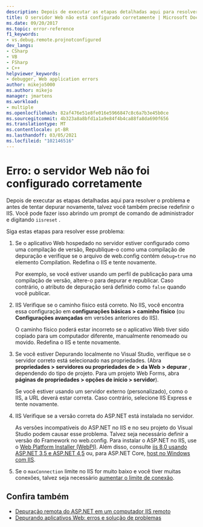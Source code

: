 ```yaml
---
description: Depois de executar as etapas detalhadas aqui para resolver o problema e antes de tentar depurar novamente, talvez você também precise redefinir o IIS.
title: O servidor Web não está configurado corretamente | Microsoft Docs
ms.date: 09/20/2017
ms.topic: error-reference
f1_keywords:
- vs.debug.remote.projnotconfigured
dev_langs:
- CSharp
- VB
- FSharp
- C++
helpviewer_keywords:
- debugger, Web application errors
author: mikejo5000
ms.author: mikejo
manager: jmartens
ms.workload:
- multiple
ms.openlocfilehash: 82af476e51e8fe016e5966847c8c6a7b3e45b0ce
ms.sourcegitcommit: 4b323a8a8bfd1a1a9e84f4b4ca88fa8da690f656
ms.translationtype: MT
ms.contentlocale: pt-BR
ms.lasthandoff: 03/05/2021
ms.locfileid: "102146516"
---
```

# <a name="error-the-web-server-is-not-configured-correctly"></a>Erro: o servidor Web não foi configurado corretamente

Depois de executar as etapas detalhadas aqui para resolver o problema e antes de tentar depurar novamente, talvez você também precise redefinir o IIS. Você pode fazer isso abrindo um prompt de comando de administrador e digitando `iisreset` .

Siga estas etapas para resolver esse problema:

1. Se o aplicativo Web hospedado no servidor estiver configurado como uma compilação de versão, Republique-o como uma compilação de depuração e verifique se o arquivo de web.config contém `debug=true` no elemento Compilation. Redefina o IIS e tente novamente.

    Por exemplo, se você estiver usando um perfil de publicação para uma compilação de versão, altere-o para depurar e republicar. Caso contrário, o atributo de depuração será definido como `false` quando você publicar.

2. IIS Verifique se o caminho físico está correto. No IIS, você encontra essa configuração em **configurações básicas > caminho físico** (ou **Configurações avançadas** em versões anteriores do IIS).

    O caminho físico poderá estar incorreto se o aplicativo Web tiver sido copiado para um computador diferente, manualmente renomeado ou movido. Redefina o IIS e tente novamente.

3. Se você estiver Depurando localmente no Visual Studio, verifique se o servidor correto está selecionado nas propriedades. (Abra **propriedades > servidores ou propriedades de > da Web** **> depurar** , dependendo do tipo de projeto. Para um projeto Web Forms, abra **páginas de propriedades > opções de início > servidor**).

    Se você estiver usando um servidor externo (personalizado), como o IIS, a URL deverá estar correta. Caso contrário, selecione IIS Express e tente novamente.

4. IIS Verifique se a versão correta do ASP.NET está instalada no servidor.

    As versões incompatíveis do ASP.NET no IIS e no seu projeto do Visual Studio podem causar esse problema. Talvez seja necessário definir a versão do Framework no web.config. Para instalar o ASP.NET no IIS, use o [Web Platform Installer (WebPI)](https://www.microsoft.com/web/downloads/platform.aspx). Além disso, consulte [iis 8,0 usando ASP.NET 3,5 e ASP.NET 4,5](/iis/get-started/whats-new-in-iis-8/iis-80-using-aspnet-35-and-aspnet-45) ou, para ASP.NET Core, [host no Windows com IIS](https://docs.asp.net/en/latest/publishing/iis.html).

4. Se o `maxConnection` limite no IIS for muito baixo e você tiver muitas conexões, talvez seja necessário [aumentar o limite de conexão](/iis/configuration/system.applicationhost/sites/sitedefaults/limits).

## <a name="see-also"></a>Confira também
- [Depuração remota do ASP.NET em um computador IIS remoto](../debugger/remote-debugging-aspnet-on-a-remote-iis-7-5-computer.md)
- [Depurando aplicativos Web: erros e solução de problemas](../debugger/debugging-web-applications-errors-and-troubleshooting.md)
